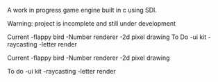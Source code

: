 A work in progress game engine built in c using SDl.

Warning: project is incomplete and still under development



Current -flappy bird -Number renderer -2d pixel drawing
To Do -ui kit -raycasting -letter render





Current
-flappy bird
-Number renderer
-2d pixel drawing



To do
-ui kit
-raycasting
-letter render
